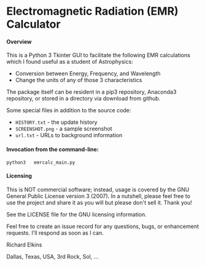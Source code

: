 Electromagnetic Radiation (EMR) Calculator
==========================================

#### Overview

This is a Python 3 Tkinter GUI to facilitate the following EMR calculations which I found useful as a student of Astrophysics:
- Conversion between Energy, Frequency, and Wavelength
- Change the units of any of those 3 characteristics

The package itself can be resident in a pip3 repository, Anaconda3 repository, or stored in a directory via download from github.

Some special files in addition to the source code:
- ```HISTORY.txt``` - the update history
- ```SCREENSHOT.png``` - a sample screenshot
- ```url.txt``` - URLs to background information

#### Invocation from the command-line:

```
python3   emrcalc_main.py
```

#### Licensing

This is NOT commercial software; instead, usage is covered by the GNU General Public License version 3 (2007). In a nutshell, please feel free to use the project and share it as you will but please don't sell it. Thank you!

See the LICENSE file for the GNU licensing information.

Feel free to create an issue record for any questions, bugs, or enhancement requests. I'll respond as soon as I can.

Richard Elkins

Dallas, Texas, USA, 3rd Rock, Sol, ...
